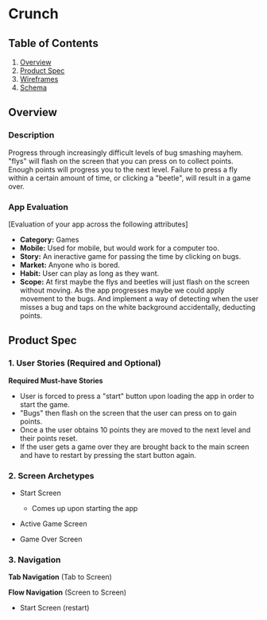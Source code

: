 
# Crunch

## Table of Contents
1. [Overview](#Overview)
1. [Product Spec](#Product-Spec)
1. [Wireframes](#Wireframes)
2. [Schema](#Schema)

## Overview
### Description
Progress through increasingly difficult levels of bug smashing mayhem. "flys" will flash on the screen that you can press on to collect points. Enough points will progress you to the next level. Failure to press a fly within a certain amount of time, or clicking a "beetle", will result in a game over.

### App Evaluation
[Evaluation of your app across the following attributes]
- **Category:** Games
- **Mobile:** Used for mobile, but would work for a computer too.
- **Story:**  An ineractive game for passing the time by clicking on bugs.
- **Market:**  Anyone who is bored.
- **Habit:**  User can play as long as they want.
- **Scope:**  At first maybe the flys and beetles will just flash on the screen without moving.  As the app progresses maybe we could apply movement to the bugs.  And implement a way of detecting when the user misses a bug and taps on the white background accidentally, deducting points.

## Product Spec

### 1. User Stories (Required and Optional)

**Required Must-have Stories**

* User is forced to press a "start" button upon loading the app in order to start the game.
* "Bugs" then flash on the screen that the user can press on to gain points.
* Once a the user obtains 10 points they are moved to the next level and their points reset.
* If the user gets a game over they are brought back to the main screen and have to restart by pressing the start button again.


### 2. Screen Archetypes

* Start Screen
   * Comes up upon starting the app
 
* Active Game Screen
* Game Over Screen

### 3. Navigation

**Tab Navigation** (Tab to Screen)


**Flow Navigation** (Screen to Screen)

* Start Screen (restart)
